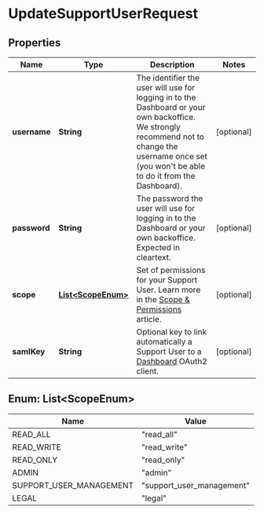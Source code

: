 

# UpdateSupportUserRequest


## Properties

| Name | Type | Description | Notes |
|------------ | ------------- | ------------- | -------------|
|**username** | **String** | The identifier the user will use for logging in to the Dashboard or your own backoffice.  We strongly recommend not to change the username once set (you won&#39;t be able to do it from the Dashboard).  |  [optional] |
|**password** | **String** | The password the user will use for logging in to the Dashboard or your own backoffice. Expected in cleartext. |  [optional] |
|**scope** | [**List&lt;ScopeEnum&gt;**](#List&lt;ScopeEnum&gt;) | Set of permissions for your Support User. Learn more in the [Scope &amp; Permissions](/guide/api-basics/scopes) article.  |  [optional] |
|**samlKey** | **String** | Optional key to link automatically a Support User to a [Dashboard](/guide/dashboard/introduction) OAuth2 client.  |  [optional] |



## Enum: List&lt;ScopeEnum&gt;

| Name | Value |
|---- | -----|
| READ_ALL | &quot;read_all&quot; |
| READ_WRITE | &quot;read_write&quot; |
| READ_ONLY | &quot;read_only&quot; |
| ADMIN | &quot;admin&quot; |
| SUPPORT_USER_MANAGEMENT | &quot;support_user_management&quot; |
| LEGAL | &quot;legal&quot; |



